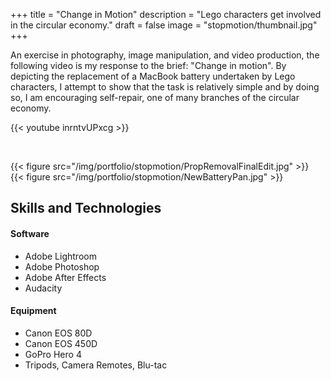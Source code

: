+++
title = "Change in Motion"
description = "Lego characters get involved in the circular economy."
draft = false
image = "stopmotion/thumbnail.jpg"
+++

An exercise in photography, image manipulation, and video production, the following video is my response to the brief: "Change in motion".  By depicting the replacement of a MacBook battery undertaken by Lego characters, I attempt to show that the task is relatively simple and by doing so, I am encouraging self-repair, one of many branches of the circular economy.

{{< youtube inrntvUPxcg >}}

</br >

{{< figure src="/img/portfolio/stopmotion/PropRemovalFinalEdit.jpg" >}}
</br >
{{< figure src="/img/portfolio/stopmotion/NewBatteryPan.jpg" >}}
</br >


Skills and Technologies
-----

#### Software

+ Adobe Lightroom
+ Adobe Photoshop
+ Adobe After Effects
+ Audacity

#### Equipment

+ Canon EOS 80D
+ Canon EOS 450D
+ GoPro Hero 4
+ Tripods, Camera Remotes, Blu-tac


<!-- TODO
- Create GIF of spinning top animations -->

<!-- Timelapse of stop motion creation: https://youtu.be/QYqoJnSxE_4 -->
<!-- Stop motion comp 001 720: https://youtu.be/xtAONAJ0U6c -->
<!-- Stop motion experiment 3 - Manually adding frames: https://youtu.be/avS5MJbKYyk -->
<!-- Stop motion experiment 2 - cross fade: https://youtu.be/jexjdlXhP48 -->
<!-- Stop motion experiment 1 - no overlap: https://youtu.be/9uDKjnTGO88 -->

